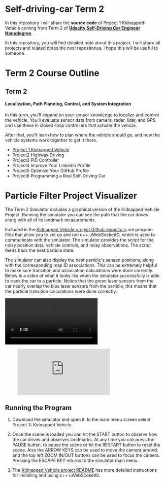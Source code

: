 # Self-driving-car Term 2

In this repository I will share the **source code** of Project 1 Kidnapped-Vehicle coming from Term 2 of [**Udacity Self-Driving Car Engineer Nanodegree**](<https://www.udacity.com/course/self-driving-car-engineer-nanodegree--nd013>). 

In this  repository, you will find detailed note about this project. I will share all projects and related notes the next repositories. I hope this will be useful to someone. 

# Term 2 Course Outline

## Term 2

#### Localization, Path Planning, Control, and System Integration

In this term, you'll expand on your sensor knowledge to localize and control the vehicle. You'll evaluate sensor data from camera, radar, lidar, and GPS, and use these in closed-loop controllers that actuate the vehicle.

After that, you'll learn how to plan where the vehicle should go, and how the vehicle systems work together to get it there.

- [Project 1  Kidnapped Vehicle](https://github.com/lilyhappily/Udacity-self-driving-Term-2-Project-1-Kidnapped-Vehicle-and-notes/tree/master/CarND-Kidnapped-Vehicle-Project)
- Project2   Highway Driving
- Project3   PID Controller
- Project4   Improve Your LinkedIn Profile
- Project5   Optimize Your GitHub Profile
- Project6   Programming a Real Self-Driving Car

# Particle Filter Project Visualizer

The Term 2 Simulator includes a graphical version of the Kidnapped Vehicle Project. Running the simulator you can see the path that the car drives along with all of its landmark measurements. 

Included in the [Kidnapped Vehicle project Github repository](https://github.com/udacity/CarND-Kidnapped-Vehicle-Project) are program files that allow you to set up and run c++ uWebSocketIO, which is used to communicate with the simulator. The simulator provides the script for the noisy position data, vehicle controls, and noisy observations. The script feeds back the best particle state.

The simulator can also display the best particle's sensed positions, along with the corresponding map ID associations. This can be extremely helpful to make sure transition and association calculations were done correctly. Below is a video of what it looks like when the simulator successfully is able to track the car to a particle. Notice that the green laser sensors from the car nearly overlap the blue laser sensors from the particle, this means that the particle transition calculations were done correctly.

<video src="0SbVwwY_NuQ.mp4"></video>
<!-- blank line -->
<figure class="video_container">
  <iframe src="https://drive.google.com/file/d/0B6m34D8cFdpMZndKTlBRU0tmczg/preview" frameborder="0" allowfullscreen="true"> </iframe>
</figure>
<!-- blank line -->



## Running the Program

1. Download the simulator and open it. In the main menu screen select Project 3: Kidnapped Vehicle.
2. Once the scene is loaded you can hit the START button to observe how the car drives and observes landmarks. At any time you can press the PAUSE button, to pause the scene or hit the RESTART button to reset the scene. Also the ARROW KEYS can be used to move the camera around, and the top left ZOOM IN/OUT buttons can be used to focus the camera. Pressing the ESCAPE KEY returns to the simulator main menu.

3. The [Kidnapped Vehicle project README](https://github.com/lilyhappily/Udacity-self-driving-Term-2-Project-1-Kidnapped-Vehicle-and-notes/blob/master/CarND-Kidnapped-Vehicle-Project/README.md) has more detailed instructions for installing and using c++ uWebScoketIO.



